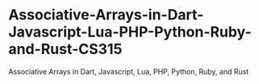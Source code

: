 # Associative-Arrays-in-Dart-Javascript-Lua-PHP-Python-Ruby-and-Rust-CS315
Associative Arrays in Dart, Javascript, Lua, PHP, Python, Ruby, and Rust
